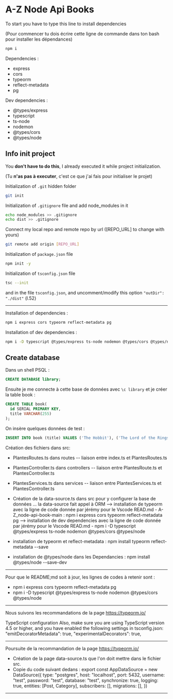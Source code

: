 # A-Z Node Api Books

To start you have to type this line to install dependencies

(Pour commencer tu dois écrire cette ligne de commande dans ton bash pour installer les dépendances)

```bash
npm i
```

Dependencies :

- express
- cors
- typeorm
- reflect-metadata
- pg

Dev dependencies :

- @types/express
- typescript
- ts-node
- nodemon
- @types/cors
- @types/node

## Info init project

You **don't have to do this**, I already executed it while project initialization.

(Tu **n'as pas à executer**, c'est ce que j'ai fais pour initialiser le projet)

Initialization of `.git` hidden folder

```bash
git init
```

Initialization of `.gitignore` file and add node_modules in it

```bash
echo node_modules >> .gitignore
echo dist >> .gitignore
```

Connect my local repo and remote repo by url ([REPO_URL] to change with yours)

```bash
git remote add origin [REPO_URL]
```

Initialization of `package.json` file

```bash
npm init -y
```

Initialization of `tsconfig.json` file

```bash
tsc --init
```

and in the file `tsconfig.json`, and uncomment/modify this option `"outDir": "./dist"` (l.52)

---

Installation of dependencies :

```bash
npm i express cors typeorm reflect-metadata pg
```

Installation of dev dependencies :

```bash
npm i -D typescript @types/express ts-node nodemon @types/cors @types/node
```

## Create database

Dans un shell PSQL :

```sql
CREATE DATABASE library;
```

Ensuite je me connecte à cette base de données avec `\c library` et je créer la table book :

```sql
CREATE TABLE book(
  id SERIAL PRIMARY KEY,
  title VARCHAR(255)
);
```

On insère quelques données de test :

```sql
INSERT INTO book (title) VALUES ('The Hobbit'), ('The Lord of the Rings');
```

Création des fichiers dans src:

- PlantesRoutes.ts dans routes -- liaison entre index.ts et PlantesRoutes.ts
- PlantesController.ts dans controllers -- liaison entre PlantesRoute.ts et PlantesController.ts
- PlantesServices.ts dans services -- liaison entre PlantesServices.ts et PlantesController.ts
- Création de la data-source.ts dans src pour y configurer la base de données ... la data-source fait appel à ORM
  --> installation de typeorm avec la ligne de code donnée par jérémy pour le Vscode
  READ.md - A-Z_node-api-book-main : npm i express cors typeorm reflect-metadata pg
  --> installation de dev dependencies avec la ligne de code donnée par jérémy pour le Vscode
  READ.md - npm i -D typescript @types/express ts-node nodemon @types/cors @types/node

- installation de typeorm et reflect-metadata : npm install typeorm reflect-metadata --save
- installation de @types/node dans les Dependancies : npm install @types/node --save-dev

---

Pour que le README;md soit à jour, les lignes de codes à retenir sont :

- npm i express cors typeorm reflect-metadata pg
- npm i -D typescript @types/express ts-node nodemon @types/cors @types/node

---

Nous suivons les recommandations de la page https://typeorm.io/

TypeScript configuration
Also, make sure you are using TypeScript version 4.5 or higher, and you have enabled the following settings in tsconfig.json:
"emitDecoratorMetadata": true,
"experimentalDecorators": true,

---

Poursuite de la recommandation de la page https://typeorm.io/

- Création de la page data-source.ts que l'on doit mettre dans le fichier src.
- Copie du code suivant dedans :
  export const AppDataSource = new DataSource({
  type: "postgres",
  host: "localhost",
  port: 5432,
  username: "test",
  password: "test",
  database: "test",
  synchronize: true,
  logging: true,
  entities: [Post, Category],
  subscribers: [],
  migrations: [],
  })

---
